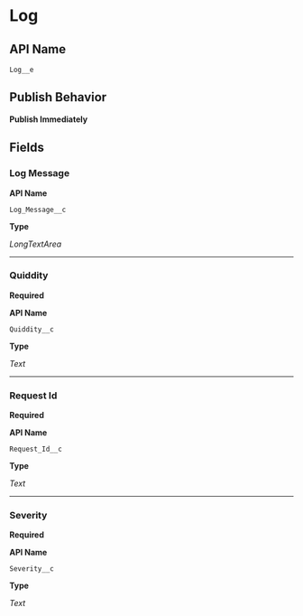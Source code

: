 # Log

## API Name
`Log__e`

## Publish Behavior

**Publish Immediately**

## Fields
### Log Message

**API Name**

`Log_Message__c`

**Type**

*LongTextArea*

---
### Quiddity
**Required**

**API Name**

`Quiddity__c`

**Type**

*Text*

---
### Request Id
**Required**

**API Name**

`Request_Id__c`

**Type**

*Text*

---
### Severity
**Required**

**API Name**

`Severity__c`

**Type**

*Text*
